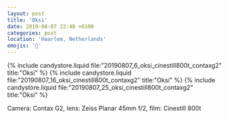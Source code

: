 ```yaml
---
layout: post
title: 'Oksi'
date: 2019-08-07 22:48 +0100
categories: post
location: 'Haarlem, Netherlands'
emojis: '🔞'
---
```


{% include candystore.liquid file:"20190807_6_oksi_cinestill800t_contaxg2" title:"Oksi" %}
{% include candystore.liquid file:"20190807_16_oksi_cinestill800t_contaxg2" title:"Oksi" %}
{% include candystore.liquid file:"20190807_25_oksi_cinestill800t_contaxg2" title:"Oksi" %}

Camera: Contax G2, lens: Zeiss Planar 45mm f/2, film: Cinestill 800t
